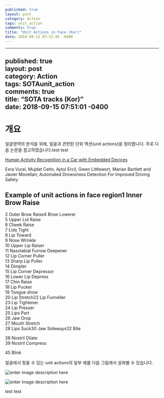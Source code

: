 ```yaml
---
published: true
layout: post
category: Action
tags: unit_action
comments: true
title: "Unit Actions in Face (Kor)"
date: 2018-09-15 07:51:01 -0400
---
```


<hr>
<h2 id="published-truelayout-postcategory-actiontags-sotaunit_actioncomments-truetitle-sota-tracks-kordate-2018-09-15-075101--0400">published: true<br>
layout: post<br>
category: Action<br>
tags: SOTAunit_action<br>
comments: true<br>
title: “SOTA tracks (Kor)”<br>
date: 2018-09-15 07:51:01 -0400</h2>
<h1 id="개요">개요</h1>
<p>얼굴영역의 분석을 위해, 얼굴과 관련된 단위 액션(unit actions)을 정리합니다. 주로 다음 논문을 참고하였습니다.test test</p>
<p><a href="https://lajc.epn.edu.ec/index.php/LAJC/article/download/88/50">Human Activity Recognition in a Car with Embedded Devices</a></p>
<p>Esra Vural, Mujdat Cetin, Aytul Ercil, Gwen Littlewort, Marian Bartlett and Javier Movellan; Automated Drowsiness Detection For Improved Driving Safety</p>
<h2 id="example-of-unit-actions-in-face-region1-inner-brow-raise">Example of unit actions in face region1 Inner Brow Raise</h2>
<p>2 Outer Brow Raise4 Brow Lowerer<br>
5 Upper Lid Raise<br>
6 Cheek Raise<br>
7 Lids Tight<br>
8 Lip Toward<br>
9 Nose Wrinkle<br>
10 Upper Lip Raiser<br>
11 Nasolabial Furrow Deepener<br>
12 Lip Corner Puller<br>
13 Sharp Lip Puller<br>
14 Dimpler<br>
15 Lip Corner Depressor<br>
16 Lower Lip Depress<br>
17 Chin Raise<br>
18 Lip Pucker<br>
19 Tongue show<br>
20 Lip Stretch22 Lip Funneller<br>
23 Lip Tightener<br>
24 Lip Presser<br>
25 Lips Part<br>
26 Jaw Drop<br>
27 Mouth Stretch<br>
28 Lips Suck30 Jaw Sideways32 Bite</p>
<p>38 Nostril Dilate<br>
39 Nostril Compress</p>
<p>45 Blink</p>
<p>얼굴에서 찾을 수 있는 unit actions의 일부 예를 다음 그림에서 살펴볼 수 있습니다.</p>
<p><img src="https://imgur.com/a/bOolZg9" alt="enter image description here"></p>
<p>
</p><p><img src="https://imgur.com/a/bOolZg9" alt="enter image description here"></p>
<p>test test</p>

